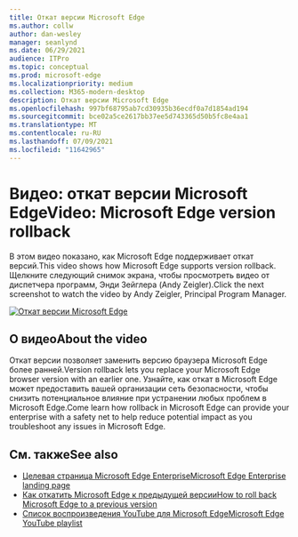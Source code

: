 ```yaml
---
title: Откат версии Microsoft Edge
ms.author: collw
author: dan-wesley
manager: seanlynd
ms.date: 06/29/2021
audience: ITPro
ms.topic: conceptual
ms.prod: microsoft-edge
ms.localizationpriority: medium
ms.collection: M365-modern-desktop
description: Откат версии Microsoft Edge
ms.openlocfilehash: 997bf68795ab7cd30935b36ecdf0a7d1854ad194
ms.sourcegitcommit: bce02a5ce2617bb37ee5d743365d50b5fc8e4aa1
ms.translationtype: MT
ms.contentlocale: ru-RU
ms.lasthandoff: 07/09/2021
ms.locfileid: "11642965"
---
```

# <a name="video-microsoft-edge-version-rollback"></a><span data-ttu-id="edd7a-103">Видео: откат версии Microsoft Edge</span><span class="sxs-lookup"><span data-stu-id="edd7a-103">Video: Microsoft Edge version rollback</span></span>

<span data-ttu-id="edd7a-104">В этом видео показано, как Microsoft Edge поддерживает откат версий.</span><span class="sxs-lookup"><span data-stu-id="edd7a-104">This video shows how Microsoft Edge supports version rollback.</span></span> <span data-ttu-id="edd7a-105">Щелкните следующий снимок экрана, чтобы просмотреть видео от диспетчера программ, Энди Зейглера (Andy Zeigler).</span><span class="sxs-lookup"><span data-stu-id="edd7a-105">Click the next screenshot to watch the video by Andy Zeigler, Principal Program Manager.</span></span>

[![Откат версии Microsoft Edge](media/microsoft-edge-video-version-rollback/0.png)](http://www.youtube.com/watch?v=pXhXHvKUa_c "Microsoft Edge version rollback")

## <a name="about-the-video"></a><span data-ttu-id="edd7a-107">О видео</span><span class="sxs-lookup"><span data-stu-id="edd7a-107">About the video</span></span>

<span data-ttu-id="edd7a-108">Откат версии позволяет заменить версию браузера Microsoft Edge более ранней.</span><span class="sxs-lookup"><span data-stu-id="edd7a-108">Version rollback lets you replace your Microsoft Edge browser version with an earlier one.</span></span> <span data-ttu-id="edd7a-109">Узнайте, как откат в Microsoft Edge может предоставить вашей организации сеть безопасности, чтобы снизить потенциальное влияние при устранении любых проблем в Microsoft Edge.</span><span class="sxs-lookup"><span data-stu-id="edd7a-109">Come learn how rollback in Microsoft Edge can provide your enterprise with a safety net to help reduce potential impact as you troubleshoot any issues in Microsoft Edge.</span></span>

## <a name="see-also"></a><span data-ttu-id="edd7a-110">См. также</span><span class="sxs-lookup"><span data-stu-id="edd7a-110">See also</span></span>

- [<span data-ttu-id="edd7a-111">Целевая страница Microsoft Edge Enterprise</span><span class="sxs-lookup"><span data-stu-id="edd7a-111">Microsoft Edge Enterprise landing page</span></span>](https://aka.ms/EdgeEnterprise)
- [<span data-ttu-id="edd7a-112">Как откатить Microsoft Edge к предыдущей версии</span><span class="sxs-lookup"><span data-stu-id="edd7a-112">How to roll back Microsoft Edge to a previous version</span></span>](edge-learnmore-rollback.md)
- [<span data-ttu-id="edd7a-113">Список воспроизведения YouTube для Microsoft Edge</span><span class="sxs-lookup"><span data-stu-id="edd7a-113">Microsoft Edge YouTube playlist</span></span>](https://www.youtube.com/playlist?list=PLXtHYVsvn_b-uXh1tMeYpT-0iD8tD3tFy)
